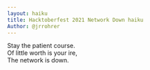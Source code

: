 ```yaml
---
layout: haiku
title: Hacktoberfest 2021 Network Down haiku
Author: @jrrohrer
---
```


Stay the patient course. <br>
Of little worth is your ire, <br>
The network is down.